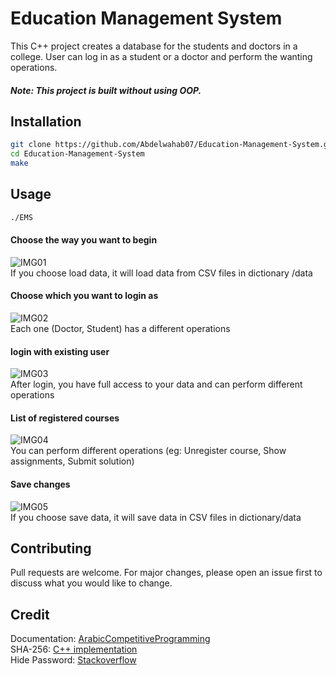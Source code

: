 # Education Management System

This C++ project creates a database for the students and doctors in a college. User can log in as a student or a doctor and perform the wanting operations.
##### Note: This project is built without using OOP.

## Installation

```bash
git clone https://github.com/Abdelwahab07/Education-Management-System.git
cd Education-Management-System
make
```

## Usage

```bash
./EMS
```
#### Choose the way you want to begin
![IMG01](https://i.imgur.com/lPwGDMv.png)  
If you choose load data, it will load data from CSV files in dictionary /data

#### Choose which you want to login as 
![IMG02](https://i.imgur.com/PSeEqkf.png)  
Each one (Doctor, Student) has a different operations

#### login with existing user  
![IMG03](https://i.imgur.com/dLQE5kD.png)  
After login, you have full access to your data and can perform different operations

#### List of registered courses
![IMG04](https://i.imgur.com/V6EH7pV.png)  
You can perform different operations (eg: Unregister course, Show assignments, Submit solution)

#### Save changes
![IMG05](https://i.imgur.com/RKtc0KG.png)  
If you choose save data, it will save data in CSV files in dictionary/data


## Contributing
Pull requests are welcome. For major changes, please open an issue first to discuss what you would like to change.

## Credit
Documentation: [ArabicCompetitiveProgramming](https://github.com/mostafa-saad/ArabicCompetitiveProgramming/blob/master/15%20C%2B%2B%20Programming%204%20Competitions/34%20C%2B%2B%20Programming%204%20Competitions%20-%20Project%20-%20Educational%20Management%20System%20-%201.pdf)  
SHA-256: [C++ implementation](http://www.zedwood.com/article/cpp-sha256-function)  
Hide Password: [Stackoverflow](https://stackoverflow.com/a/6899073/13021117)
